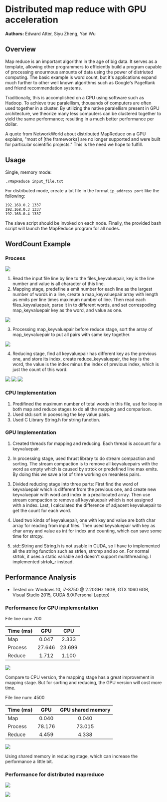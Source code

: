 Distributed map reduce with GPU acceleration
======================
**Authors:** Edward Atter, Siyu Zheng, Yan Wu

## Overview
Map reduce is an important algorithm in the age of big data. It serves as a template, allowing other programmers to efficiently build a program capable of processing enourmous amounts of data using the power of distriuted computing. The basic example is word count, but it's applications expand much further to other well known algorithms such as Google's PageRank and friend recommendation systems. 

Traditionally, this is accomplished on a CPU using software such as Hadoop. To achieve true paralellism, thousands of computers are often used together in a cluster. By utilizing the native paralellism present in GPU architecture, we theorize many less computers can be clustered together to yield the same performance; resulting in a much better performance per dollar. 

A quote from NetworkWorld about distributed MapReduce on a GPU explains, "most of [the frameworks] are no longer supported and were built for particular scientific projects." This is the need we hope to fulfill.

## Usage

Single, memory mode:

    ./MapReduce input_file.txt

For distributed mode, create a txt file in the format `ip_address port` like the following:

    192.168.0.2 1337 
    192.168.0.3 1337
    192.168.0.4 1337

The slave script should be invoked on each node. Finally, the provided bash script will launch the MapReduce program for all nodes.

## WordCount Example

### Process
![](img/MapReduce.gif) 
1. Read the input file line by line to the files_keyvaluepair, key is the line number and value is all character of this line.
2. Mapping stage, predefine a emit number for each line as the largest number of words in a line, create a map_keyvaluepair array with length as emits per line times maximum number of line. Then read each files_keyvaluepair, parse it in to different words, and set correspoding map_keyvaluepair key as the word, and value as one.

![](img/map.png) 

3. Processing map_keyvaluepair before reduce stage, sort the array of map_keyvaluepair to put all pairs with same key together.

![](img/process.png) 

4. Reducing stage, find all keyvaluepair has different key as the previous one, and store its index, create reduce_keyvaluepair, the key is the word, the value is the index minus the index of previous index, which is just the count of this word.

![](img/reduce1.png) 
![](img/reduce2.png) 
![](img/reduce3.png) 


### CPU Implementation

1. Predifined the maximum number of total words in this file, usd for loop in both map and reduce stages to do all the mapping and comparison.
2. Used std::sort in pocessing the key value pairs.
3. Used C Library String.h for string function.

### GPU Implementation

1. Created threads for mapping and reducing. Each thread is account for a keyvaluepair.

2. In processing stage, used thrust library to do stream compaction and sorting. The stream compaction is to remove all keyvaluepairs with the word as empty which is caused by strtok or predefined line max emits. By doing this we save a lot of time working on meanless pairs.

3. Divided reducing stage into three parts: First find the word of keyvaluepair which is different from the previous one, and create new keyvaluepair with word and index in a preallocated array. Then use stream compaction to remove all keyvaluepair which is not assigned with a index. Last, I calculated the difference of adjacent keyvaluepair to get the count for each word.

4. Used two kinds of keyvaluepair, one with key and value are both char array for reading from input files. Then used keyvaluepair with key as char array and value as int for index and counting, which can save some time for strcpy.

5. std::String and String.h is not usable in CUDA, so I have to implemented all the string function such as strlen, strcmp and so on. For normal strtok, it uses a static variable and doesn't support multithreading. I implemented strtok_r instead.

## Performance Analysis

* Tested on: Windows 10, i7-8750 @ 2.20GHz 16GB, GTX 1060 6GB, Visual Studio 2015, CUDA 8.0(Personal Laptop)

### Performance for GPU implementation

File line num: 700

|Time (ms) | GPU       | CPU           |
| ---------|:---------:|:-------------:|
|Map   | 0.047     | 2.333 |
|Process| 27.646 | 23.699 |
|Reduce | 1.712  | 1.100   |

![](img/GPUvsCPU.png)  

Compare to CPU version, the mapping stage has a great improvement in mapping stage. But for sorting and reducing, the GPU version will cost more time.

File line num: 4500

|Time (ms) | GPU       | GPU shared memory           |
| ---------|:---------:|:-------------:|
|Map   | 0.040   | 0.040 |
|Process| 78.176 | 73.015 |
|Reduce | 4.459  | 4.338   |

![](img/GPUvsGPUshared.png)  

Using shared memory in reducing stage, which can increase the performance a little bit.

### Performance for distributed mapreduce

![](img/distributedMode.png)  

![](img/fileSize.png)  

